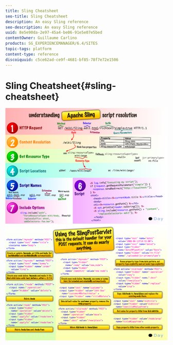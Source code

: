 ```yaml
---
title: Sling Cheatsheet
seo-title: Sling Cheatsheet
description: An easy Sling reference
seo-description: An easy Sling reference
uuid: 8e5e90da-2e97-45a4-be06-91e5e07e5bed
contentOwner: Guillaume Carlino
products: SG_EXPERIENCEMANAGER/6.4/SITES
topic-tags: platform
content-type: reference
discoiquuid: c5ce62ad-ce9f-4681-bf85-78f7e72e1506
---
```


# Sling Cheatsheet{#sling-cheatsheet}

 ![chlimage_1-97](assets/chlimage_1-97.png) ![chlimage_1-98](assets/chlimage_1-98.png)

